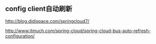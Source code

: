 
## config client自动刷新

http://blog.didispace.com/springcloud7/

http://www.itmuch.com/spring-cloud/spring-cloud-bus-auto-refresh-configuration/